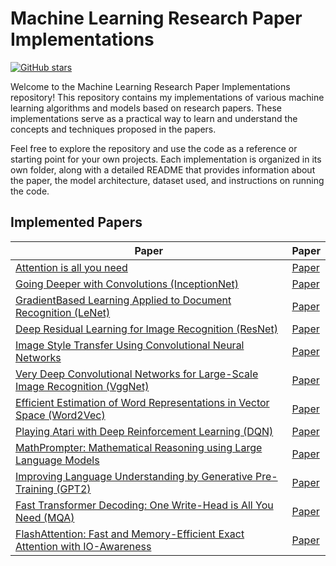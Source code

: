 # Machine Learning Research Paper Implementations

[![GitHub stars](https://img.shields.io/github/stars/practice404/Research-Papers.svg)](https://github.com/your-username/your-repo-name/stargazers)

Welcome to the Machine Learning Research Paper Implementations repository! This repository contains my implementations of various machine learning algorithms and models based on research papers. These implementations serve as a practical way to learn and understand the concepts and techniques proposed in the papers.

Feel free to explore the repository and use the code as a reference or starting point for your own projects. Each implementation is organized in its own folder, along with a detailed README that provides information about the paper, the model architecture, dataset used, and instructions on running the code.



## Implemented Papers

| Paper                                                        | Paper                                                        |
| ------------------------------------------------------------ | ------------------------------------------------------------ |
| [Attention is all you need](https://github.com/practice404/Research-Papers/tree/main/Attention%20is%20all%20you%20need) | [Paper](https://arxiv.org/abs/1706.03762)                    |
| [Going Deeper with Convolutions (InceptionNet)](https://github.com/practice404/Research-Papers/tree/main/InceptionNet) | [Paper](https://arxiv.org/abs/1409.4842)                     |
| [GradientBased Learning Applied to Document Recognition (LeNet)](https://github.com/practice404/Research-Papers/tree/main/LeNet) | [Paper](http://vision.stanford.edu/cs598_spring07/papers/Lecun98.pdf) |
| [Deep Residual Learning for Image Recognition (ResNet)](https://github.com/practice404/Research-Papers/tree/main/ResNet) | [Paper](https://arxiv.org/abs/1512.03385)                    |
| [Image Style Transfer Using Convolutional Neural Networks](https://github.com/practice404/Research-Papers/tree/main/style%20transfer) | [Paper](https://www.cv-foundation.org/openaccess/content_cvpr_2016/papers/Gatys_Image_Style_Transfer_CVPR_2016_paper.pdf) |
| [Very Deep Convolutional Networks for Large-Scale Image Recognition (VggNet)](https://github.com/practice404/Research-Papers/tree/main/VggNet) | [Paper](https://arxiv.org/abs/1409.1556)                     |
| [Efficient Estimation of Word Representations in Vector Space (Word2Vec)](https://github.com/practice404/Research-Papers/tree/main/Word2Vec) | [Paper](https://arxiv.org/abs/1301.3781)                     |
| [Playing Atari with Deep Reinforcement Learning (DQN)](https://github.com/practice404/Research-Papers/tree/main/Playing%20Atari%20with%20Deep%20Reinforceme%20nt%20Learning) | [Paper](https://arxiv.org/abs/1312.5602)                     |
| [MathPrompter: Mathematical Reasoning using Large Language Models](https://huggingface.co/spaces/bigcode/Reasoning-with-StarCoder) | [Paper](https://arxiv.org/abs/2303.05398)                    |
| [Improving Language Understanding by Generative Pre-Training (GPT2)](https://github.com/practice404/Research-Papers/tree/main/GPT2) | [Paper](https://s3-us-west-2.amazonaws.com/openai-assets/research-covers/language-unsupervised/language_understanding_paper.pdf) |
| [Fast Transformer Decoding: One Write-Head is All You Need (MQA)](https://github.com/practice404/Research-Papers/tree/main/MQA) | [Paper](https://arxiv.org/abs/1911.02150)                    |
| [FlashAttention: Fast and Memory-Efficient Exact Attention with IO-Awareness](https://github.com/practice404/Research-Papers/tree/main/FlashAttention) | [Paper](https://arxiv.org/abs/2205.14135)                    |
